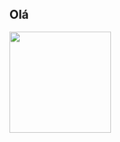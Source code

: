## Olá

<div>
  <img height="180em" src='https://github-readme-stats.vercel.app/api?username=FreakW'>
</div>

